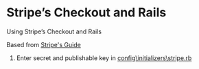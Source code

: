 Stripe’s Checkout and Rails
============

Using Stripe’s Checkout and Rails

Based from [Stripe's Guide](https://stripe.com/docs/checkout/guides/rails)

1. Enter secret and publishable key in [config\initializers\stripe.rb](https://github.com/michaellouieloria/stripe-checkout-in-rails/blob/master/config/initializers/stripe.rb)
